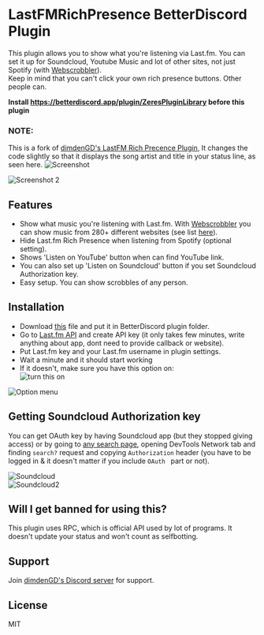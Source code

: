 # LastFMRichPresence BetterDiscord Plugin
This plugin allows you to show what you're listening via Last.fm. You can set it up for Soundcloud, Youtube Music and lot of other sites, not just Spotify (with [Webscrobbler](https://chrome.google.com/webstore/detail/web-scrobbler/hhinaapppaileiechjoiifaancjggfjm?hl=en)).  
Keep in mind that you can't click your own rich presence buttons. Other people can.  

**Install https://betterdiscord.app/plugin/ZeresPluginLibrary before this plugin**

### NOTE: 
This is a fork of [dimdenGD's LastFM Rich Precence Plugin](https://github.com/dimdenGD/LastFMRichPresence), It changes the code slightly so that it displays the song artist and title in your status line, as seen here.
![Screenshot](https://i.imgur.com/tQaSy7x.png)

![Screenshot 2](https://i.imgur.com/VTrQyqH.png)

## Features
* Show what music you're listening with Last.fm. With [Webscrobbler](https://chrome.google.com/webstore/detail/web-scrobbler/hhinaapppaileiechjoiifaancjggfjm?hl=en) you can show music from 280+ different websites (see list [here](https://web-scrobbler.com/)).  
* Hide Last.fm Rich Presence when listening from Spotify (optional setting).  
* Shows 'Listen on YouTube' button when can find YouTube link.  
* You can also set up 'Listen on Soundcloud' button if you set Soundcloud Authorization key.  
* Easy setup. You can show scrobbles of any person.  

## Installation
* Download [this](https://raw.githubusercontent.com/Riddim-GLiTCH/BDLastFMRPC/main/LastFMRichPresence.plugin.js) file and put it in BetterDiscord plugin folder.  
* Go to [Last.fm API](https://www.last.fm/api) and create API key (it only takes few minutes, write anything about app, dont need to provide callback or website).  
* Put Last.fm key and your Last.fm username in plugin settings.  
* Wait a minute and it should start working  
* If it doesn't, make sure you have this option on:  
![turn this on](https://media.discordapp.net/attachments/994325698397356203/994331512709324891/unknown.png)  

![Option menu](https://lune.dimden.dev/e88741e140.png)  

## Getting Soundcloud Authorization key
You can get OAuth key by having Soundcloud app (but they stopped giving access) or by going to [any search page](https://soundcloud.com/search?q=test), opening DevTools Network tab and finding `search?` request and copying `Authorization` header (you have to be logged in & it doesn't matter if you include `OAuth ` part or not).  

![Soundcloud](https://lune.dimden.dev/d037357515.png)  
![Soundcloud2](https://lune.dimden.dev/56a2a124b5.png)  

## Will I get banned for using this?
This plugin uses RPC, which is official API used by lot of programs. It doesn't update your status and won't count as selfbotting.  

## Support
Join [dimdenGD's Discord server](https://discord.gg/TBAM6T7AYc) for support.  

## License
MIT
